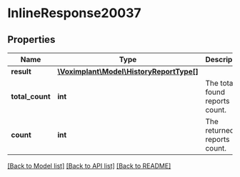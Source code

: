 # InlineResponse20037

## Properties
Name | Type | Description | Notes
------------ | ------------- | ------------- | -------------
**result** | [**\Voximplant\Model\HistoryReportType[]**](HistoryReportType.md) |  | [optional] 
**total_count** | **int** | The total found reports count. | [optional] 
**count** | **int** | The returned reports count. | [optional] 

[[Back to Model list]](../README.md#documentation-for-models) [[Back to API list]](../README.md#documentation-for-api-endpoints) [[Back to README]](../README.md)


